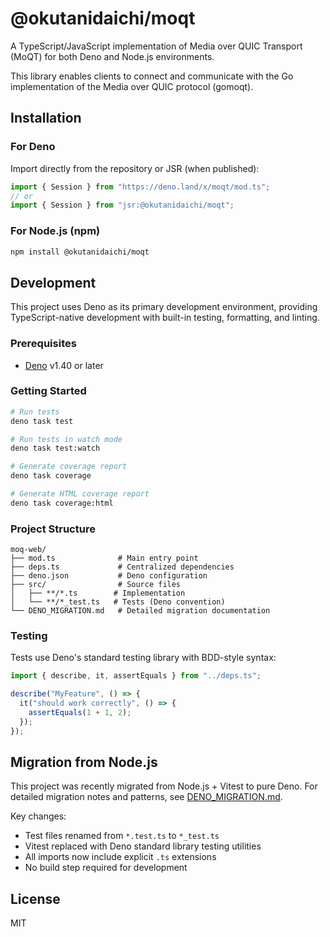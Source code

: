 # @okutanidaichi/moqt

A TypeScript/JavaScript implementation of Media over QUIC Transport (MoQT) for both Deno and Node.js environments.

This library enables clients to connect and communicate with the Go implementation of the Media over QUIC protocol (gomoqt).

## Installation

### For Deno

Import directly from the repository or JSR (when published):

```typescript
import { Session } from "https://deno.land/x/moqt/mod.ts";
// or
import { Session } from "jsr:@okutanidaichi/moqt";
```

### For Node.js (npm)

```bash
npm install @okutanidaichi/moqt
```

## Development

This project uses Deno as its primary development environment, providing TypeScript-native development with built-in testing, formatting, and linting.

### Prerequisites

- [Deno](https://deno.land/) v1.40 or later

### Getting Started

```bash
# Run tests
deno task test

# Run tests in watch mode
deno task test:watch

# Generate coverage report
deno task coverage

# Generate HTML coverage report
deno task coverage:html
```

### Project Structure

```
moq-web/
├── mod.ts              # Main entry point
├── deps.ts             # Centralized dependencies
├── deno.json           # Deno configuration
├── src/                # Source files
│   ├── **/*.ts        # Implementation
│   └── **/*_test.ts   # Tests (Deno convention)
└── DENO_MIGRATION.md   # Detailed migration documentation
```

### Testing

Tests use Deno's standard testing library with BDD-style syntax:

```typescript
import { describe, it, assertEquals } from "../deps.ts";

describe("MyFeature", () => {
  it("should work correctly", () => {
    assertEquals(1 + 1, 2);
  });
});
```

## Migration from Node.js

This project was recently migrated from Node.js + Vitest to pure Deno. For detailed migration notes and patterns, see [DENO_MIGRATION.md](./DENO_MIGRATION.md).

Key changes:
- Test files renamed from `*.test.ts` to `*_test.ts`
- Vitest replaced with Deno standard library testing utilities
- All imports now include explicit `.ts` extensions
- No build step required for development

## License

MIT